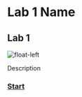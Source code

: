  <!-- .slide: class="exercice" -->

# Lab 1 Name

## Lab 1

![float-left](./assets/images/reuse-lab1.png)

Description

### [Start](https://github.com/sfeir-open-source/sfeir-school-github-action-dev/tree/main/steps/40-reuse-lab1)